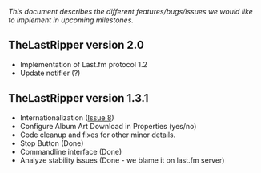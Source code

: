 _This document describes the different features/bugs/issues we would like to implement in upcoming milestones._

## TheLastRipper version 2.0 ##
  * Implementation of Last.fm protocol 1.2
  * Update notifier (?)

## TheLastRipper version 1.3.1 ##
  * Internationalization ([Issue 8](https://code.google.com/p/thelastripper/issues/detail?id=8))
  * Configure Album Art Download in Properties (yes/no)
  * Code cleanup and fixes for other minor details.
  * Stop Button (Done)
  * Commandline interface (Done)
  * Analyze stability issues (Done - we blame it on last.fm server)